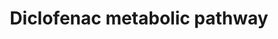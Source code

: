 ---
annotations:
- id: PW:0000375
  parent: regulatory pathway
  type: Pathway Ontology
  value: phase I biotransformation pathway via cytochrome P450
- id: PW:0001229
  parent: classic metabolic pathway
  type: Pathway Ontology
  value: xenobiotic metabolic pathway
- id: DOID:4
  type: Disease Ontology
  value: disease
authors:
- Egonw
- MaintBot
- AlexanderPico
- DeSl
- Fehrhart
- Eweitz
description: CYP metabolism of the diclofenac drug (a NSAID), commonly used to treat
  pain and inflammatory diseases.
last-edited: 2021-05-22
organisms:
- Homo sapiens
redirect_from:
- /index.php/Pathway:WP2491
- /instance/WP2491
- /instance/WP2491_rr117698
revision: r117698
schema-jsonld:
- '@context': https://schema.org/
  '@id': https://wikipathways.github.io/pathways/WP2491.html
  '@type': Dataset
  creator:
    '@type': Organization
    name: WikiPathways
  description: CYP metabolism of the diclofenac drug (a NSAID), commonly used to treat
    pain and inflammatory diseases.
  keywords:
  - 3'-Hydroxydiclofenac
  - 4',5-Dihydroxydiclofenac
  - 4'-hydroxydiclofenac
  - 5-hydroxydiclofenac
  - CYP2B6
  - CYP2C18
  - CYP2C19
  - CYP2C8
  - CYP2C9
  - Metabolite
  - diclofenac
  license: CC0
  name: Diclofenac metabolic pathway
seo: CreativeWork
title: Diclofenac metabolic pathway
wpid: WP2491
---